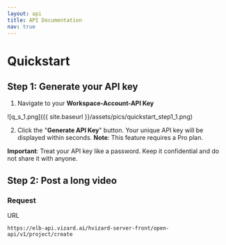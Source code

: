 ```yaml
---
layout: api
title: API Documentation
nav: true
---
```


# Quickstart

## Step 1: Generate your API key

1. Navigate to your **Workspace-Account-API Key**

![q_s_1.png]({{ site.baseurl }}/assets/pics/quickstart_step1_1.png)

2. Click the "**Generate API Key**" button. Your unique API key will be displayed within seconds. **Note**: This feature requires a Pro plan.

**Important**: Treat your API key like a password. Keep it confidential and do not share it with anyone.

## Step 2: Post a long video

### Request

URL

```angular2html
https://elb-api.vizard.ai/hvizard-server-front/open-api/v1/project/create
```